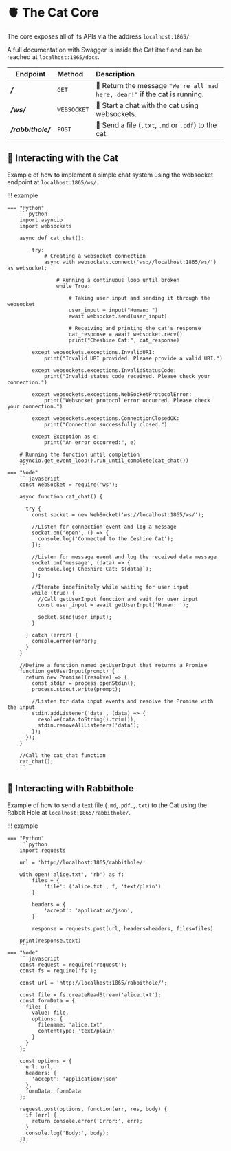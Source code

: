# :anatomical_heart: The Cat Core

The core exposes all of its APIs via the address `localhost:1865/`.   

A full documentation with Swagger is inside the Cat itself and can be reached at `localhost:1865/docs`.   

| Endpoint           | Method      | Description                                                                         |
|--------------------|:------------|:------------------------------------------------------------------------------------|
| ___/___            | `GET`       | :handshake: Return the message `"We're all mad here, dear!"` if the cat is running. |
| ___/ws/___         | `WEBSOCKET` | :speech_balloon: Start a chat with the cat using websockets.                        |
| ___/rabbithole/___ | `POST`      | :rabbit: Send a file (`.txt`, `.md` or `.pdf`) to the cat.                          |


## :speech_balloon: Interacting with the Cat

Example of how to implement a simple chat system using the websocket endpoint at `localhost:1865/ws/`.
   
!!! example

    === "Python"
        ```python
        import asyncio
        import websockets
    
        async def cat_chat():
        
            try:
                # Creating a websocket connection
                async with websockets.connect('ws://localhost:1865/ws/') as websocket:
        
                    # Running a continuous loop until broken
                    while True:
        
                        # Taking user input and sending it through the websocket
                        user_input = input("Human: ")
                        await websocket.send(user_input)
        
                        # Receiving and printing the cat's response
                        cat_response = await websocket.recv()
                        print("Cheshire Cat:", cat_response)
        
            except websockets.exceptions.InvalidURI:
                print("Invalid URI provided. Please provide a valid URI.")
        
            except websockets.exceptions.InvalidStatusCode:
                print("Invalid status code received. Please check your connection.")
        
            except websockets.exceptions.WebSocketProtocolError:
                print("Websocket protocol error occurred. Please check your connection.")
        
            except websockets.exceptions.ConnectionClosedOK:
                print("Connection successfully closed.")
        
            except Exception as e:
                print("An error occurred:", e)
        
        # Running the function until completion
        asyncio.get_event_loop().run_until_complete(cat_chat())
        ```   
    === "Node"
        ```javascript
        const WebSocket = require('ws');
    
        async function cat_chat() {
        
          try {
            const socket = new WebSocket('ws://localhost:1865/ws/');
        
            //Listen for connection event and log a message
            socket.on('open', () => {
              console.log('Connected to the Ceshire Cat');
            });
        
            //Listen for message event and log the received data message
            socket.on('message', (data) => {
              console.log(`Cheshire Cat: ${data}`);
            });
        
            //Iterate indefinitely while waiting for user input
            while (true) {
              //Call getUserInput function and wait for user input
              const user_input = await getUserInput('Human: ');
    
              socket.send(user_input);
            }
        
          } catch (error) {
            console.error(error);
          }
        }
        
        //Define a function named getUserInput that returns a Promise
        function getUserInput(prompt) {
          return new Promise((resolve) => {
            const stdin = process.openStdin();
            process.stdout.write(prompt);
        
            //Listen for data input events and resolve the Promise with the input
            stdin.addListener('data', (data) => {
              resolve(data.toString().trim());
              stdin.removeAllListeners('data');
            });
          });
        }
        
        //Call the cat_chat function
        cat_chat();
        ```
   
## :rabbit: Interacting with Rabbithole

Example of how to send a text file (`.md`,`.pdf.`,`.txt`) to the Cat using the Rabbit Hole at `localhost:1865/rabbithole/`.

!!! example

    === "Python"
        ```python
        import requests
        
        url = 'http://localhost:1865/rabbithole/'
        
        with open('alice.txt', 'rb') as f:
            files = {
                'file': ('alice.txt', f, 'text/plain')
            }
        
            headers = {
                'accept': 'application/json',
            }
        
            response = requests.post(url, headers=headers, files=files)
        
        print(response.text)
        ```
    === "Node"
        ```javascript
        const request = require('request');
        const fs = require('fs');
        
        const url = 'http://localhost:1865/rabbithole/';
        
        const file = fs.createReadStream('alice.txt');
        const formData = {
          file: {
            value: file,
            options: {
              filename: 'alice.txt',
              contentType: 'text/plain'
            }
          }
        };
        
        const options = {
          url: url,
          headers: {
            'accept': 'application/json'
          },
          formData: formData
        };
        
        request.post(options, function(err, res, body) {
          if (err) {
            return console.error('Error:', err);
          }
          console.log('Body:', body);
        });
        ```   
   